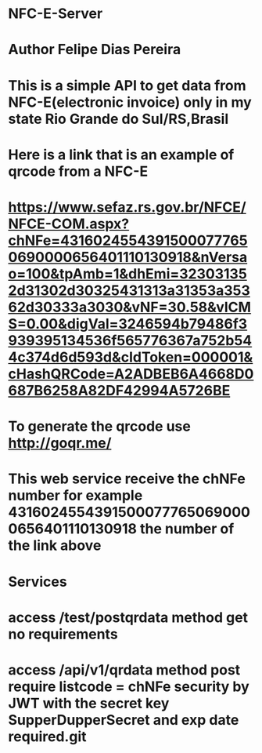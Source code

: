 # NFC-E-Server
# Author Felipe Dias Pereira
# This is a simple API to get data from NFC-E(electronic invoice) only in my state Rio Grande do Sul/RS,Brasil
# Here is a link that is an example of qrcode from a NFC-E
# https://www.sefaz.rs.gov.br/NFCE/NFCE-COM.aspx?chNFe=43160245543915000777650690000656401110130918&nVersao=100&tpAmb=1&dhEmi=323031352d31302d30325431313a31353a35362d30333a3030&vNF=30.58&vICMS=0.00&digVal=3246594b79486f3939395134536f565776367a752b544c374d6d593d&cIdToken=000001&cHashQRCode=A2ADBEB6A4668D0687B6258A82DF42994A5726BE
# To generate the qrcode use http://goqr.me/
# This web service receive the chNFe number for example 43160245543915000777650690000656401110130918 the number of the link above
#
#
#
#
#
# Services 
# access /test/postqrdata method get no requirements 
# access /api/v1/qrdata method post require listcode = chNFe security by JWT with the secret key SupperDupperSecret and exp date required.git 